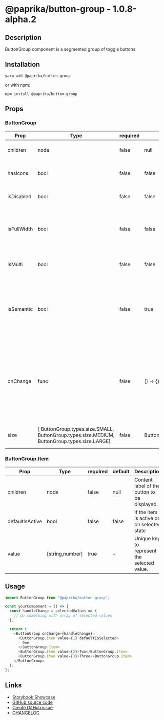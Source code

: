 <!-- start: Autogenerated - do not modify -->

# @paprika/button-group - 1.0.8-alpha.2

## Description

ButtonGroup component is a segmented group of toggle buttons.

## Installation

```
yarn add @paprika/button-group
```

or with npm:

```
npm install @paprika/button-group
```

## Props

### ButtonGroup

| Prop        | Type                                                                                         | required | default                       | Description                                                                                                                                          |
| ----------- | -------------------------------------------------------------------------------------------- | -------- | ----------------------------- | ---------------------------------------------------------------------------------------------------------------------------------------------------- |
| children    | node                                                                                         | false    | null                          | The toggle buttons in the group.                                                                                                                     |
| hasIcons    | bool                                                                                         | false    | false                         | To show the icons used for selected / not selected.                                                                                                  |
| isDisabled  | bool                                                                                         | false    | false                         | If the entire button group is disabled.                                                                                                              |
| isFullWidth | bool                                                                                         | false    | false                         | If the width of the button group should stretch to fit its parent container (100%).                                                                  |
| isMulti     | bool                                                                                         | false    | false                         | If multiple simultaneous selections are allowed.                                                                                                     |
| isSemantic  | bool                                                                                         | false    | true                          | If it will be rendered as a button element. If false, a span will be rendered via an accessible RawButton.                                           |
| onChange    | func                                                                                         | false    | () => {}                      | Callback to be executed when any button item is clicked or activated by keyboard. It will return an array of the selected items' "value" properties. |
| size        | [ ButtonGroup.types.size.SMALL, ButtonGroup.types.size.MEDIUM, ButtonGroup.types.size.LARGE] | false    | ButtonGroup.types.size.MEDIUM | Size of the buttons (height, font size, etc).                                                                                                        |

### ButtonGroup.Item

| Prop            | Type            | required | default | Description                                  |
| --------------- | --------------- | -------- | ------- | -------------------------------------------- |
| children        | node            | false    | null    | Content label of the button to be displayed. |
| defaultIsActive | bool            | false    | false   | If the item is active or on selected state   |
| value           | [string,number] | true     | -       | Unique key to represent the selected value.  |

<!-- end: Autogenerated - do not modify -->
<!-- content -->

## Usage

```js
import ButtonGroup from "@paprika/button-group";

const yourComponent = () => {
  const handleChange = selectedValues => {
    // do something with array of selected values
  };

  return (
    <ButtonGroup onChange={handleChange}>
      <ButtonGroup.Item value={1} defaultIsSelected>
        One
      </ButtonGroup.Item>
      <ButtonGroup.Item value={2}>Two</ButtonGroup.Item>
      <ButtonGroup.Item value={3}>Three</ButtonGroup.Item>
    </ButtonGroup>
  );
};
```

<!-- eoContent -->

## Links

- [Storybook Showcase](https://paprika.highbond.com/?path=/story/buttons-buttongroup--showcase)
- [GitHub source code](https://github.com/acl-services/paprika/tree/master/packages/ButtonGroup/src)
- [Create GitHub issue](https://github.com/acl-services/paprika/issues/new?label=[]&title=@paprika/button-group%20[help]:%20your%20short%20description&body=%0A%23%20Help%20wanted%0A%0A%23%23%20Please%20write%20your%20question.%0A*A%20clear%20and%20concise%20description%20of%20what%20the%20question%20is*%0A%0A%23%23%20Additional%20context%0A*Add%20any%20other%20context%20or%20screenshots%20about%20your%20question%20here.*%0A)
- [CHANGELOG](https://github.com/acl-services/paprika/tree/master/packages/ButtonGroup/CHANGELOG.md)
